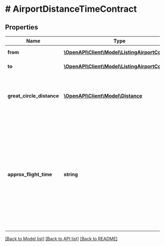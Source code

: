 # # AirportDistanceTimeContract

## Properties

Name | Type | Description | Notes
------------ | ------------- | ------------- | -------------
**from** | [**\OpenAPI\Client\Model\ListingAirportContract**](ListingAirportContract.md) | Airport information |
**to** | [**\OpenAPI\Client\Model\ListingAirportContract**](ListingAirportContract.md) | Airport information |
**great_circle_distance** | [**\OpenAPI\Client\Model\Distance**](Distance.md) | Great circle distance measured directly between origin and destination |
**approx_flight_time** | **string** | Approximate flight time based on re-calculation of great circle distance  against statistical duration average of multiple flights covered similar  distance before. |

[[Back to Model list]](../../README.md#models) [[Back to API list]](../../README.md#endpoints) [[Back to README]](../../README.md)
